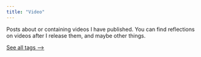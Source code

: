 ```yaml
---
title: "Video"
---
```

Posts about or containing videos I have published. You can find reflections on videos after I release them, and maybe other things.

[See all tags -->](/tags)